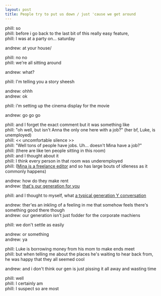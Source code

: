```yaml
---
layout: post
title: People try to put us down / just 'cause we get around
---
```

<span class="sans-bold">phill:</span> so<br/>
<span class="sans-bold">phill:</span> before i go back to the last bit of this really easy feature,<br/>
<span class="sans-bold">phill:</span> I was at a party on… saturday<br/>


<span class="sans-bold">andrew:</span> at your house/


<span class="sans-bold">phill:</span> no no<br/>
<span class="sans-bold">phill:</span> we're all sitting around

<span class="sans-bold">andrew:</span> what?

<span class="sans-bold">phill:</span> I'm telling you a story sheesh

<span class="sans-bold">andrew:</span> ohhh<br/>
<span class="sans-bold">andrew:</span> ok

<span class="sans-bold">phill:</span> i'm setting up the cinema display for the movie

<span class="sans-bold">andrew:</span> go go go

<span class="sans-bold">phill:</span> and I forget the exact comment but it was something like<br/>
<span class="sans-bold">phill:</span> "oh well, but isn't Anna the only one here with a job?" (her bf, Luke, is unemployed)<br/>
<span class="sans-bold">phill:</span> &lt;&lt; uncomfortable silence &gt;&gt;<br/>
<span class="sans-bold">phill:</span> "Well tons of people have jobs. Uh… doesn't Mina have a job?"<br/>
<span class="sans-bold">phill:</span> (there are like ten people sitting in this room)<br/>
<span class="sans-bold">phill:</span> and I thought about it<br/>
<span class="sans-bold">phill:</span> I think every person in that room was underemployed<br/>
<span class="sans-bold">phill:</span> ([Mina is a freelance editor](http://www.minasewellmancuso.com/) and so has large bouts of idleness as it commonly happens)<br/>

<span class="sans-bold">andrew:</span> how do they make rent<br/>
<span class="sans-bold">andrew:</span> [that's our generation for you](http://www.economist.com/blogs/freeexchange/2011/07/youth-unemployment?fsrc=rss&?fsrc==scn/tw/eecon/sf/freeex)

<span class="sans-bold">phill:</span> and I thought to myself, what [a typical generation Y conversation](http://www.nytimes.com/2010/07/07/business/economy/07generation.html?_r=1&pagewanted=all)

<span class="sans-bold">andrew:</span> ther'es an inkling of a feeling in me that somehow feels there's something good there though<br/>
<span class="sans-bold">andrew:</span> our generation isn't just fodder for the corporate machiens

<span class="sans-bold">phill:</span> we don't settle as easily

<span class="sans-bold">andrew:</span> or something<br/>
<span class="sans-bold">andrew:</span> ya

<span class="sans-bold">phill:</span> Luke is borrowing money from his mom to make ends meet<br/>
<span class="sans-bold">phill:</span> but when telling me about the places he's waiting to hear back from, he was happy that they all seemed cool

<span class="sans-bold">andrew:</span> and i don't think our gen is just pissing it all away and wasting time

<span class="sans-bold">phill:</span> well<br/>
<span class="sans-bold">phill:</span> I certainly am<br/>
<span class="sans-bold">phill:</span> I suspect so are most


